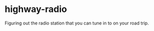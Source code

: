 highway-radio
=============

Figuring out the radio station that you can tune in to on your road trip.
